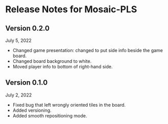 # Release Notes for Mosaic-PLS

## Version 0.2.0
July 5, 2022

 - Changed game presentation: changed to put side info beside the game board.
 - Changed board background to white.
 - Moved player info to bottom of right-hand side.
 
## Version 0.1.0

July 2, 2022

 - Fixed bug that left wrongly oriented tiles in the board.
 - Added versioning.
 - Added smooth repositioning mode.
 